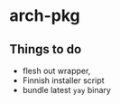 # arch-pkg
## Things to do
* flesh out wrapper,
* Finnish installer script
* bundle latest `yay` binary